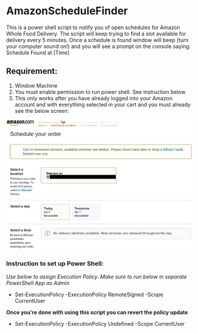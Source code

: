 # AmazonScheduleFinder
This is a power shell script to notify you of open schedules for Amazon Whole Food Delivery.  The script will keep trying to find a slot available for delivery every 5 minutes.  Once a schedule is found window will beep (turn your computer sound on!) and you will see a prompt on the console saying: Schedule Found at [Time]

## Requirement:
1. Window Machine
2. You must enable permission to run power shell.  See instruction below
3. This only works after you have already logged into your Amazon account and with everything selected in your cart and you must already see the below screen:

![alt tag](screen.jpg "Screen shot of check out")

### Instruction to set up Power Shell:
*Use below to assign Execution Policy.  Make sure to run below in separate PowerShell App as Admin*
 - Set-ExecutionPolicy -ExecutionPolicy RemoteSigned -Scope CurrentUser  


**Once you're done with using this script you can revert the policy update**
 - Set-ExecutionPolicy -ExecutionPolicy Undefined -Scope CurrentUser  
